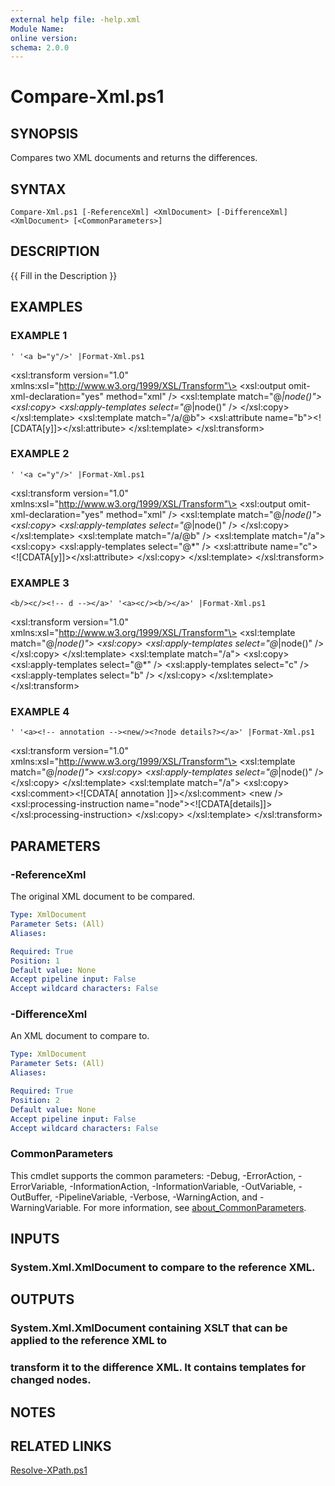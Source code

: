```yaml
---
external help file: -help.xml
Module Name:
online version:
schema: 2.0.0
---
```


# Compare-Xml.ps1

## SYNOPSIS
Compares two XML documents and returns the differences.

## SYNTAX

```
Compare-Xml.ps1 [-ReferenceXml] <XmlDocument> [-DifferenceXml] <XmlDocument> [<CommonParameters>]
```

## DESCRIPTION
{{ Fill in the Description }}

## EXAMPLES

### EXAMPLE 1
```
' '<a b="y"/>' |Format-Xml.ps1
```

\<xsl:transform version="1.0" xmlns:xsl="http://www.w3.org/1999/XSL/Transform"\>
	\<xsl:output omit-xml-declaration="yes" method="xml" /\>
	\<xsl:template match="@*|node()"\>
		\<xsl:copy\>
			\<xsl:apply-templates select="@*|node()" /\>
		\</xsl:copy\>
	\</xsl:template\>
	\<xsl:template match="/a/@b"\>
		\<xsl:attribute name="b"\>\<!\[CDATA\[y\]\]\>\</xsl:attribute\>
	\</xsl:template\>
\</xsl:transform\>

### EXAMPLE 2
```
' '<a c="y"/>' |Format-Xml.ps1
```

\<xsl:transform version="1.0" xmlns:xsl="http://www.w3.org/1999/XSL/Transform"\>
	\<xsl:output omit-xml-declaration="yes" method="xml" /\>
	\<xsl:template match="@*|node()"\>
		\<xsl:copy\>
			\<xsl:apply-templates select="@*|node()" /\>
		\</xsl:copy\>
	\</xsl:template\>
	\<xsl:template match="/a/@b" /\>
	\<xsl:template match="/a"\>
		\<xsl:copy\>
			\<xsl:apply-templates select="@*" /\>
			\<xsl:attribute name="c"\>\<!\[CDATA\[y\]\]\>\</xsl:attribute\>
		\</xsl:copy\>
	\</xsl:template\>
\</xsl:transform\>

### EXAMPLE 3
```
<b/><c/><!-- d --></a>' '<a><c/><b/></a>' |Format-Xml.ps1
```

\<xsl:transform version="1.0" xmlns:xsl="http://www.w3.org/1999/XSL/Transform"\>
	\<xsl:template match="@*|node()"\>
		\<xsl:copy\>
		\<xsl:apply-templates select="@*|node()" /\>
		\</xsl:copy\>
	\</xsl:template\>
	\<xsl:template match="/a"\>
		\<xsl:copy\>
		\<xsl:apply-templates select="@*" /\>
		\<xsl:apply-templates select="c" /\>
		\<xsl:apply-templates select="b" /\>
		\</xsl:copy\>
	\</xsl:template\>
\</xsl:transform\>

### EXAMPLE 4
```
' '<a><!-- annotation --><new/><?node details?></a>' |Format-Xml.ps1
```

\<xsl:transform version="1.0" xmlns:xsl="http://www.w3.org/1999/XSL/Transform"\>
	\<xsl:template match="@*|node()"\>
		\<xsl:copy\>
			\<xsl:apply-templates select="@*|node()" /\>
		\</xsl:copy\>
	\</xsl:template\>
	\<xsl:template match="/a"\>
		\<xsl:copy\>
			\<xsl:comment\>\<!\[CDATA\[ annotation \]\]\>\</xsl:comment\>
			\<new /\>
			\<xsl:processing-instruction name="node"\>\<!\[CDATA\[details\]\]\>\</xsl:processing-instruction\>
		\</xsl:copy\>
	\</xsl:template\>
\</xsl:transform\>

## PARAMETERS

### -ReferenceXml
The original XML document to be compared.

```yaml
Type: XmlDocument
Parameter Sets: (All)
Aliases:

Required: True
Position: 1
Default value: None
Accept pipeline input: False
Accept wildcard characters: False
```

### -DifferenceXml
An XML document to compare to.

```yaml
Type: XmlDocument
Parameter Sets: (All)
Aliases:

Required: True
Position: 2
Default value: None
Accept pipeline input: False
Accept wildcard characters: False
```

### CommonParameters
This cmdlet supports the common parameters: -Debug, -ErrorAction, -ErrorVariable, -InformationAction, -InformationVariable, -OutVariable, -OutBuffer, -PipelineVariable, -Verbose, -WarningAction, and -WarningVariable. For more information, see [about_CommonParameters](http://go.microsoft.com/fwlink/?LinkID=113216).

## INPUTS

### System.Xml.XmlDocument to compare to the reference XML.
## OUTPUTS

### System.Xml.XmlDocument containing XSLT that can be applied to the reference XML to
### transform it to the difference XML. It contains templates for changed nodes.
## NOTES

## RELATED LINKS

[Resolve-XPath.ps1]()

